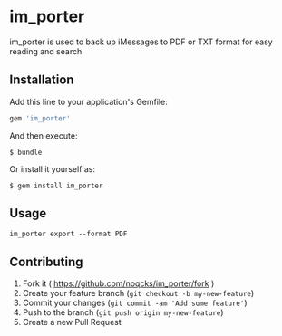 # im_porter

im_porter is used to back up iMessages to PDF or TXT format for easy reading and search

## Installation

Add this line to your application's Gemfile:

```ruby
gem 'im_porter'
```

And then execute:

    $ bundle

Or install it yourself as:

    $ gem install im_porter

## Usage

```im_porter export --format PDF```

## Contributing

1. Fork it ( https://github.com/noqcks/im_porter/fork )
2. Create your feature branch (`git checkout -b my-new-feature`)
3. Commit your changes (`git commit -am 'Add some feature'`)
4. Push to the branch (`git push origin my-new-feature`)
5. Create a new Pull Request
